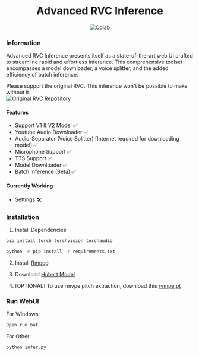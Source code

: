 <div align="center">

# Advanced RVC Inference

[![Colab](https://img.shields.io/badge/Colab-Advanced%20RVC%20Inference-blue?style=for-the-badge&logo=googlecolab)](https://colab.research.google.com/github/ArkanDash/Advanced-RVC-Inference/blob/master/Advanced-RVC.ipynb)
</div>

### Information
Advanced RVC Inference presents itself as a state-of-the-art web UI crafted to streamline rapid and effortless inference. This comprehensive toolset encompasses a model downloader, a voice splitter, and the added efficiency of batch inference.

Please support the original RVC. This inference won't be possible to make without it.<br />
[![Original RVC Repository](https://img.shields.io/badge/Github-Original%20RVC%20Repository-blue?style=for-the-badge&logo=github)](https://github.com/RVC-Project/Retrieval-based-Voice-Conversion-WebUI)

#### Features
- Support V1 & V2 Model ✅
- Youtube Audio Downloader ✅
- Audio-Separator (Voice Splitter) [Internet required for downloading model] ✅
- Microphone Support ✅
- TTS Support ✅
- Model Downloader ✅
- Batch Inference (Beta) ✅

#### Currently Working
- Settings 🛠

### Installation

1. Install Dependencies <br />
```bash
pip install torch torchvision torchaudio

python -m pip install -r requirements.txt
```
2. Install [ffmpeg](https://ffmpeg.org/)

3. Download [Hubert Model](https://huggingface.co/lj1995/VoiceConversionWebUI/blob/main/hubert_base.pt)

4. [OPTIONAL] To use rmvpe pitch extraction, download this [rvmpe.pt](https://huggingface.co/lj1995/VoiceConversionWebUI/blob/main/rmvpe.pt)

### Run WebUI <br />

For Windows:
```bash
Open run.bat
```
For Other:
```bash
python infer.py
```
